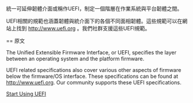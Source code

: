 <!-- [[Category:UEFI]] -->
統一可延伸韌體介面或稱作UEFI，制定一個階層在作業系統與平台韌體之間。

UEFI相關的規範也涵蓋韌體與統介面下的各個不同面相韌體。這些規範可以在網站上找到 http://www.uefi.org 。我們社群支援這些UEFI規範。

== 原文
<!-- [[Category:UEFI]] -->
The Unified Extensible Firmware Interface, or UEFI, specifies the layer between an operating system and the platform firmware.

UEFI related specifications also cover various other aspects of firmware below the firmware/OS interface.  These specifications can be found at http://www.uefi.org.  Our community supports these UEFI specifications.

[Start Using UEFI](https://github.com/tianocore/tianocore.github.io/wiki/start-using-UEFI)